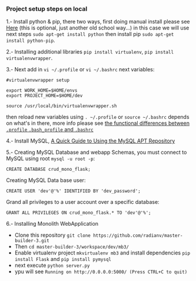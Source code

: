 ### Project setup steps on local

1.- Install python & pip, there two ways, first doing manual install please see [Here](python_manual_install.md) (this is optional, just another old school way...) in this case we will use 
next steps  `sudo apt-get install python` then install pip `sudo apt-get install python-pip`.

2.- Installing additional libraries `pip install virtualenv`, `pip install virtualenvwrapper`. 

3.- Next add in `vi ~/.profile` or `vi ~/.bashrc` next variables:
```
#virtualenvwrapper setup

export WORK_HOME=$HOME/envs
export PROJECT_HOME=$HOME/dev

source /usr/local/bin/virtualenvwrapper.sh

```

then reload new variables using `. ~/.profile` or `source ~/.bashrc` depends on what's in there, more info please see [the functional differences between `.profile` `.bash_profile` and `.bashrc`](https://serverfault.com/questions/261802/what-are-the-functional-differences-between-profile-bash-profile-and-bashrc) 


4.- Install MySQL, [A Quick Guide to Using the MySQL APT Repository](https://dev.mysql.com/doc/mysql-apt-repo-quick-guide/en/#apt-repo-fresh-install)

5.- Creating MySQL Database and webapp Schemas, you must connect to MySQL using root `mysql -u root -p`:
```
CREATE DATABASE crud_mono_flask;
```
Creating MySQL Data base user:
```
CREATE USER 'dev'@'%' IDENTIFIED BY 'dev_password';
```
Grand all privileges to a user account over a specific database:
```
GRANT ALL PRIVILEGES ON crud_mono_flask.* TO 'dev'@'%';
```
6.- Installing Monolith WebApplication

 - Clone this repository `git clone https://github.com/radianv/master-builder-3.git`
 - Then `cd master-builder-3/workspace/dev/mb3/`
 - Enable virtualenv project `mkvirtualenv mb3` and install dependencies `pip install Flask` and `pip install pymysql`
 - next execute `python server.py`
 - ypu will see `Running on http://0.0.0.0:5000/ (Press CTRL+C to quit)` 
